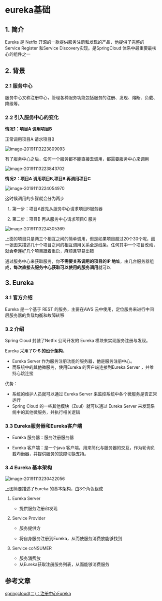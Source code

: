 # eureka基础

## 1. 简介

Eureka 是 Netfix 开源的一款提供服务注册和发现的产品，他提供了完整的 Service Register 和Service Discovery实现。是SpringCloud 体系中最重要最核心的组件之一

## 2. 背景

### 2.1 服务中心

服务中心又称注册中心，管理各种服务功能包括服务的注册、发现、熔断、负载、降级等。

### 2.2 引入服务中心的变化

**情况1：项目A 调用项目B**

正常调用项目A 请求项目B

![image-20191113223809093](https://zszblog.oss-cn-beijing.aliyuncs.com/zszblog/blogimage-master/img/image-20191113223809093.png)

有了服务中心之后，任何一个服务都不能直接去调用，都需要服务中心来调用

![image-20191113223843702](https://zszblog.oss-cn-beijing.aliyuncs.com/zszblog/blogimage-master/img/image-20191113223843702.png)

**情况2：项目A 调用项目B,项目B 再调用项目C**

![image-20191113224054970](https://zszblog.oss-cn-beijing.aliyuncs.com/zszblog/blogimage-master/img/image-20191113224054970.png)

这时候调用的步骤就会分为两步

1. 第一步：项目A首先从服务中心请求项目B服务器

2. 第二步：项目B 再从服务中心请求项目C 服务

   

![image-20191113224305369](https://zszblog.oss-cn-beijing.aliyuncs.com/zszblog/blogimage-master/img/image-20191113224305369.png)

上面的项目只是两三个相互之间的简单调用，但是如果项目超过20个30个呢，画一张图来描述几十个项目之间的相互调用关系全是线条。任何其中一个项目改动，就会牵连好几个项目跟着重启，麻烦且容易出错

通过服务中心来获取服务，你**不需要关系调用的项目的IP 地址**，由几台服务器组成，**每次直接去服务中心获取可以使用的服务调用**就可以

## 3. Eureka

### 3.1 官方介绍

Eureka 是一个基于 REST 的服务，主要在AWS 云中使用，定位服务来进行中间层服务器的负载均衡和故障转移

### 3.2 介绍

Spring Cloud 封装了Netfix 公司开发的 Eureka 模块来实现服务注册与发现。

Eureka 采用了**C-S 的设计架构**，

- Eureka Server 作为服务注册功能的服务器，他是服务注册中心。
- 而系统中的其他微服务，使用Eureka 的客户端连接到Eureka Server ，并维持心跳连接

优势：

- 系统的维护人员就可以通过 Eureka Server 来监控系统中各个微服务是否正常运行
- Spring Cloud 的一些其他模块（Zuul）就可以通过 Eureka Server 来发现系统中的其他微服务，并执行相关逻辑

### 3.3 Eureka服务器和Eureka客户端

- Eureka 服务器：服务注册服务器

- Eureka 客户端：是一个java 客户端，用来简化与服务器的交互，作为轮询负载均衡器，并提供服务的故障切换支持。

### 3.4 Eureka 基本架构

![image-20191113230422056](https://zszblog.oss-cn-beijing.aliyuncs.com/zszblog/blogimage-master/img/image-20191113230422056.png)

上图简要描述了Eureka 的基本架构，由3个角色组成

1. Eureka Server

   - 提供服务注册和发现

2. Service Provider

   - 服务提供方

   - 将自身服务注册到Eureka，从而使服务消费放能够找到

3. Service coNSUMER

   - 服务消费放
   - 从Eureka获取注册服务列表，从而能够消费服务

   

## 参考文章

[springcloud(二)：注册中心Eureka](http://www.ityouknow.com/springcloud/2017/05/10/springcloud-eureka.html)

